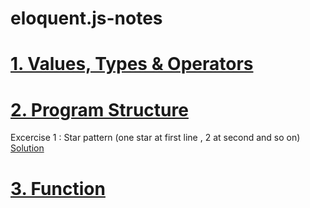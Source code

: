 # eloquent.js-notes
# [1. Values, Types & Operators](https://www.notion.so/Values-Types-Operators-3d9cb51abdb440baa1659af469c16691)
# [2. Program Structure](https://www.notion.so/Program-Structure-8e4cb71cd6a1499a8bab4bc96b705f29)
Excercise 1 : Star pattern (one star at first line , 2 at second and so on)
[Solution](https://replit.com/@Vaibhav18Matere/star-pattern-do-while-loop)
# [3. Function](https://amusing-freon-21f.notion.site/Function-aa9ed12642e04587b1c9129e5413f045)
